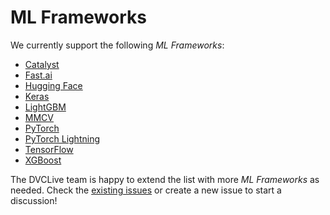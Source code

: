 # ML Frameworks

We currently support the following _ML Frameworks_:

- [Catalyst](/doc/dvclive/api-reference/ml-frameworks/catalyst)
- [Fast.ai](/doc/dvclive/api-reference/ml-frameworks/fastai)
- [Hugging Face](/doc/dvclive/api-reference/ml-frameworks/huggingface)
- [Keras](/doc/dvclive/api-reference/ml-frameworks/keras)
- [LightGBM](/doc/dvclive/api-reference/ml-frameworks/lightgbm)
- [MMCV](/doc/dvclive/api-reference/ml-frameworks/mmcv)
- [PyTorch](/doc/dvclive/api-reference/ml-frameworks/pytorch)
- [PyTorch Lightning](/doc/dvclive/api-reference/ml-frameworks/pytorch-lightning)
- [TensorFlow](/doc/dvclive/api-reference/ml-frameworks/tensorflow)
- [XGBoost](/doc/dvclive/api-reference/ml-frameworks/xgboost)

The DVCLive team is happy to extend the list with more _ML Frameworks_ as
needed. Check the
[existing issues](https://github.com/iterative/dvclive/issues?q=is%3Aissue+is%3Aopen+label%3Aintegrations)
or create a new issue to start a discussion!
